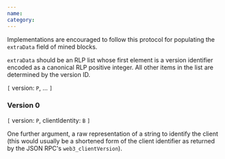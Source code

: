 ```yaml
---
name: 
category: 
---
```


Implementations are encouraged to follow this protocol for populating the `extraData` field of mined blocks.

`extraData` should be an RLP list whose first element is a version identifier encoded as a canonical RLP positive integer. All other items in the list are determined by the version ID.

`[` version: `P`, ... `]`

### Version 0

`[` version: `P`, clientIdentity: `B` `]`

One further argument, a raw representation of a string to identify the client (this would usually be a shortened form of the client identifier as returned by the JSON RPC's `web3_clientVersion`).
